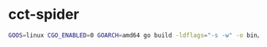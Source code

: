 # cct-spider
```sh
GOOS=linux CGO_ENABLED=0 GOARCH=amd64 go build -ldflags="-s -w" -o bin/indicator cmd/indicator/main.go
```